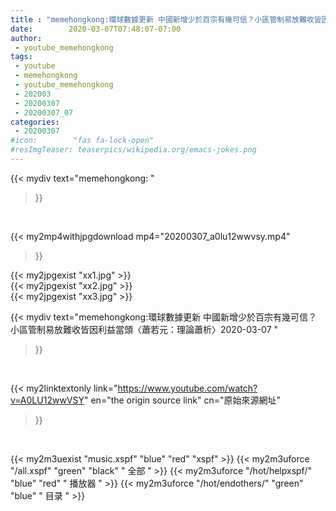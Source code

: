 ```yaml
---
title : "memehongkong:環球數據更新 中國新增少於百宗有幾可信？小區管制易放難收皆因利益當頭〈蕭若元：理論蕭析〉2020-03-07 "
date:        2020-03-07T07:48:07-07:00
author:
 - youtube_memehongkong
tags:
 - youtube
 - memehongkong
 - youtube_memehongkong
 - 202003
 - 20200307
 - 20200307_07
categories:
 - 20200307
#icon:        "fas fa-lock-open"
#resImgTeaser: teaserpics/wikipedia.org/emacs-jokes.png
---
```


{{< mydiv text="memehongkong: "
>}}
<br>


{{< my2mp4withjpgdownload mp4="20200307_a0lu12wwvsy.mp4"
>}}

{{< my2jpgexist "xx1.jpg" >}}<br>
{{< my2jpgexist "xx2.jpg" >}}<br>
{{< my2jpgexist "xx3.jpg" >}}<br>



{{< mydiv text="memehongkong:環球數據更新 中國新增少於百宗有幾可信？小區管制易放難收皆因利益當頭〈蕭若元：理論蕭析〉2020-03-07 "
>}}
<br>

{{< my2linktextonly link="https://www.youtube.com/watch?v=A0LU12wwVSY"
en="the origin source link" cn="原始來源網址"
>}}


<br>

{{< my2m3uexist "music.xspf"        "blue"   "red"    "xspf" >}} {{< my2m3uforce "/all.xspf"         "green"  "black"  " 全部 " >}} {{< my2m3uforce "/hot/helpxspf/"    "blue"   "red"    " 播放器 " >}} {{< my2m3uforce "/hot/endothers/"   "green"  "blue"   " 目录 " >}} 

